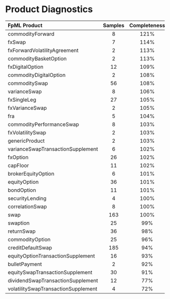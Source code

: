 # Product Diagnostics

| FpML Product | Samples | Completeness |
|:-----------------------------------------------|:-------:|:-------:|
| commodityForward | 8 | 121% |
| fxSwap | 7 | 114% |
| fxForwardVolatilityAgreement | 2 | 113% |
| commodityBasketOption | 2 | 113% |
| fxDigitalOption | 12 | 109% |
| commodityDigitalOption | 2 | 108% |
| commoditySwap | 56 | 108% |
| varianceSwap | 8 | 106% |
| fxSingleLeg | 27 | 105% |
| fxVarianceSwap | 2 | 105% |
| fra | 5 | 104% |
| commodityPerformanceSwap | 8 | 103% |
| fxVolatilitySwap | 2 | 103% |
| genericProduct | 2 | 103% |
| varianceSwapTransactionSupplement | 6 | 102% |
| fxOption | 26 | 102% |
| capFloor | 11 | 102% |
| brokerEquityOption | 6 | 101% |
| equityOption | 36 | 101% |
| bondOption | 11 | 101% |
| securityLending | 4 | 100% |
| correlationSwap | 8 | 100% |
| swap | 163 | 100% |
| swaption | 25 | 99% |
| returnSwap | 36 | 98% |
| commodityOption | 25 | 96% |
| creditDefaultSwap | 185 | 94% |
| equityOptionTransactionSupplement | 16 | 93% |
| bulletPayment | 2 | 92% |
| equitySwapTransactionSupplement | 30 | 91% |
| dividendSwapTransactionSupplement | 12 | 77% |
| volatilitySwapTransactionSupplement | 4 | 72% |
